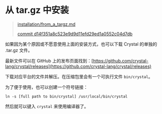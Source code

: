# 从 tar.gz 中安装

> [installation/from_a_targz.md][from_a_targz]
>
> [commit d14f351a8c523e9d9d11efd29ed1a0552c04d7db][commit]

[from_a_targz]: https://github.com/crystal-lang/crystal-book/blob/master/installation/from_a_targz.md
[commit]: https://github.com/crystal-lang/crystal-book/commit/d14f351a8c523e9d9d11efd29ed1a0552c04d7db 

如果因为某个原因或不愿意使用上面的安装方式，也可以下载 Crystal 的单独的 .tar.gz 文件。

最新文件可以在 GitHub 上的发布页面找到：[https://github.com/crystal-lang/crystal/releases](https://github.com/crystal-lang/crystal/releases)

下载对应平台的文件并解压。在压缩包里会有一个可执行文件 `bin/crystal`。

为了便于使用，也可以创建一个符号链接：

`ln -s [full path to bin/crystal] /usr/local/bin/crystal`

然后就可以键入 `crystal` 来使用编译器了。
